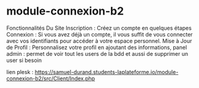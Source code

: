 # module-connexion-b2


Fonctionnalités Du Site
Inscription : Créez un compte en quelques étapes
Connexion : Si vous avez déjà un compte, il vous suffit de vous connecter avec vos identifiants pour accéder à votre espace personnel.
Mise à Jour de Profil : Personnalisez votre profil en ajoutant des informations,
panel admin : permet de voir tout les users de la bdd et aussi de supprimer un user si besoin 


lien plesk : https://samuel-durand.students-laplateforme.io/module-connexion-b2/src/Client/Index.php
